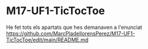 # M17-UF1-TicTocToe
He fet tots els apartats que hes demanaven a l'enunciat
https://github.com/MarcPladellorensPerez/M17-UF1-TicTocToe/edit/main/README.md
